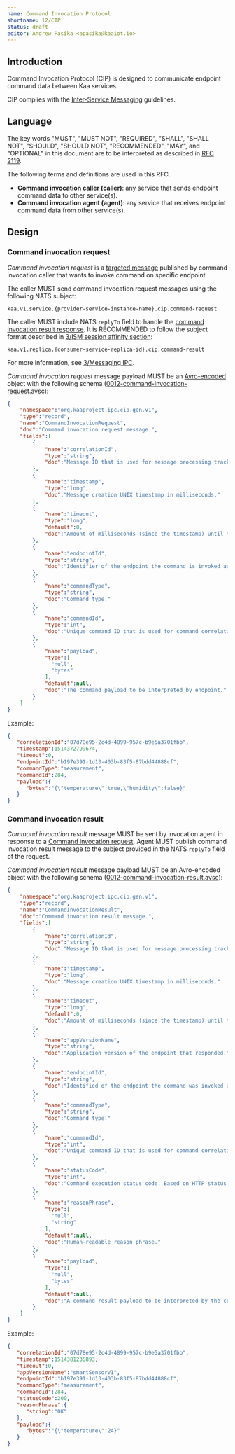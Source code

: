 ```yaml
---
name: Command Invocation Protocol
shortname: 12/CIP
status: draft
editor: Andrew Pasika <apasika@kaaiot.io>
---
```


<!-- toc -->


## Introduction

Command Invocation Protocol (CIP) is designed to communicate endpoint command data between Kaa services.

CIP complies with the [Inter-Service Messaging](/0003/README.md) guidelines.


## Language

The key words "MUST", "MUST NOT", "REQUIRED", "SHALL", "SHALL NOT", "SHOULD", "SHOULD NOT", "RECOMMENDED", "MAY", and "OPTIONAL" in this document are to be interpreted as described in [RFC 2119](https://tools.ietf.org/html/rfc2119).

The following terms and definitions are used in this RFC.

- **Command invocation caller (caller)**: any service that sends endpoint command data to other service(s).
- **Command invocation agent (agent)**: any service that receives endpoint command data from other service(s).


## Design

### Command invocation request

*Command invocation request* is a [targeted message](/0003/README.md#targeted-messaging) published by command invocation caller that wants to invoke command on specific endpoint.

The caller MUST send command invocation request messages using the following NATS subject:
```
kaa.v1.service.{provider-service-instance-name}.cip.command-request
```

The caller MUST include NATS `replyTo` field to handle the [command invocation result response](#command-invocation-result).
It is RECOMMENDED to follow the subject format described in [3/ISM session affinity section](/0003/README.md#session-affinity):
```
kaa.v1.replica.{consumer-service-replica-id}.cip.command-result
```

For more information, see [3/Messaging IPC](/0003/README.md).


*Command invocation request* message payload MUST be an [Avro-encoded](https://avro.apache.org/) object with the following schema ([0012-command-invocation-request.avsc](./0012-command-invocation-request.avsc)):

```json
{
    "namespace":"org.kaaproject.ipc.cip.gen.v1",
    "type":"record",
    "name":"CommandInvocationRequest",
    "doc":"Command invocation request message.",
    "fields":[
        {
            "name":"correlationId",
            "type":"string",
            "doc":"Message ID that is used for message processing tracking across services."
        },
        {
            "name":"timestamp",
            "type":"long",
            "doc":"Message creation UNIX timestamp in milliseconds."
        },
        {
            "name":"timeout",
            "type":"long",
            "default":0,
            "doc":"Amount of milliseconds (since the timestamp) until the message expires. Value of 0 is reserved to indicate no expiration."
        },
        {
            "name":"endpointId",
            "type":"string",
            "doc":"Identifier of the endpoint the command is invoked against."
        },
        {
            "name":"commandType",
            "type":"string",
            "doc":"Command type."
        },
        {
            "name":"commandId",
            "type":"int",
            "doc":"Unique command ID that is used for command correlation. (endpointId, commandType, commandId) tuple uniquely identifies a command instance."
        },
        {
            "name":"payload",
            "type":[
              "null",
              "bytes"
            ],
            "default":null,
            "doc":"The command payload to be interpreted by endpoint."
        }
    ]
}
```

Example:

```json
{
   "correlationId":"07d78e95-2c4d-4899-957c-b9e5a3701fbb",
   "timestamp":1514372799674,
   "timeout":0,
   "endpointId":"b197e391-1d13-403b-83f5-87bdd44888cf",
   "commandType":"measurement",
   "commandId":284,
   "payload":{
      "bytes":"{\"temperature\":true,\"humidity\":false}"
   }
}
```

### Command invocation result

*Command invocation result* message MUST be sent by invocation agent in response to a [Command invocation request](#command-invocation-request).
Agent MUST publish command invocation result message to the subject provided in the NATS `replyTo` field of the request.

*Command invocation result* message payload MUST be an Avro-encoded object with the following schema ([0012-command-invocation-result.avsc](./0012-command-invocation-result.avsc)):

```json
{
    "namespace":"org.kaaproject.ipc.cip.gen.v1",
    "type":"record",
    "name":"CommandInvocationResult",
    "doc":"Command invocation result message.",
    "fields":[
        {
            "name":"correlationId",
            "type":"string",
            "doc":"Message ID that is used for message processing tracking across services."
        },
        {
            "name":"timestamp",
            "type":"long",
            "doc":"Message creation UNIX timestamp in milliseconds."
        },
        {
            "name":"timeout",
            "type":"long",
            "default":0,
            "doc":"Amount of milliseconds (since the timestamp) until the message expires. Value of 0 is reserved to indicate no expiration."
        },
        {
            "name":"appVersionName",
            "type":"string",
            "doc":"Application version of the endpoint that responded."
        },
        {
            "name":"endpointId",
            "type":"string",
            "doc":"Identified of the endpoint the command was invoked against."
        },
        {
            "name":"commandType",
            "type":"string",
            "doc":"Command type."
        },
        {
            "name":"commandId",
            "type":"int",
            "doc":"Unique command ID that is used for command correlation."
        },
        {
            "name":"statusCode",
            "type":"int",
            "doc":"Command execution status code. Based on HTTP status codes."
        },
        {
            "name":"reasonPhrase",
            "type":[
              "null",
              "string"
            ],
            "default":null,
            "doc":"Human-readable reason phrase."
        },
        {
            "name":"payload",
            "type":[
              "null",
              "bytes"
            ],
            "default":null,
            "doc":"A command result payload to be interpreted by the command caller."
        }
    ]
}
```

Example:

```json
{
   "correlationId":"07d78e95-2c4d-4899-957c-b9e5a3701fbb",
   "timestamp":1514381235893,
   "timeout":0,
   "appVersionName":"smartSensorV1",
   "endpointId":"b197e391-1d13-403b-83f5-87bdd44888cf",
   "commandType":"measurement",
   "commandId":284,
   "statusCode":200,
   "reasonPhrase":{
      "string":"OK"
   },
   "payload":{
      "bytes":"{\"temperature\":24}"
   }
}
```
